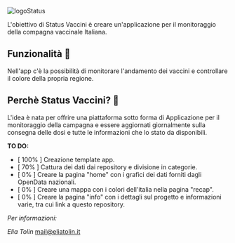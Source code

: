 ![logoStatus](https://user-images.githubusercontent.com/60351315/111628344-687f3500-87f0-11eb-9c74-88e804c07da9.png)

L'obiettivo di Status Vaccini è creare un'applicazione per il monitoraggio della compagna vaccinale Italiana.

## Funzionalità 💉

Nell'app c'è la possibilità di monitorare l'andamento dei vaccini e controllare il colore della propria regione.

## Perchè Status Vaccini? 🦠

L'idea è nata per offrire una piattaforma sotto forma di Applicazione per il monitoraggio della campagna e essere aggiornati 
giornalmente sulla consegna delle dosi e tutte le informazioni che lo stato da disponibili.


**TO DO:**

- [ 100% ]  Creazione template app.
- [ 70% ]   Cattura dei dati dai repository e divisione in categorie. 
- [ 0% ]    Creare la pagina "home" con i grafici dei dati forniti dagli OpenData nazionali.
- [ 0% ]    Creare una mappa con i colori dell'italia nella pagina "recap".
- [ 0% ]    Creare la pagina "info" con i dettagli sul progetto e informazioni varie, tra cui link a questo repository.

*Per informazioni:*

_Elia Tolin_
mail@eliatolin.it
